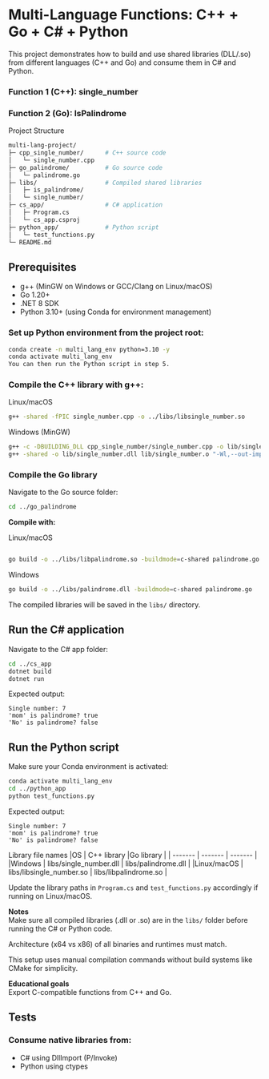 # Multi-Language Functions: C++ + Go + C# + Python
This project demonstrates how to build and use shared libraries (DLL/.so) from different languages (C++ and Go) and consume them in C# and Python.

### Function 1 (C++): single_number

### Function 2 (Go): IsPalindrome

Project Structure
```bash
multi-lang-project/
├─ cpp_single_number/      # C++ source code
│   └─ single_number.cpp
├─ go_palindrome/          # Go source code
│   └─ palindrome.go
├─ libs/                   # Compiled shared libraries
│   ├─ is_palindrome/
│   └─ single_number/  
├─ cs_app/                 # C# application
│   ├─ Program.cs
│   └─ cs_app.csproj
├─ python_app/             # Python script
│   └─ test_functions.py
└─ README.md
```

## Prerequisites
- g++ (MinGW on Windows or GCC/Clang on Linux/macOS)
- Go 1.20+
- .NET 8 SDK
- Python 3.10+ (using Conda for environment management)

### Set up Python environment from the project root:

```bash
conda create -n multi_lang_env python=3.10 -y
conda activate multi_lang_env
You can then run the Python script in step 5.
```

### Compile the C++ library with g++:

Linux/macOS
```bash
g++ -shared -fPIC single_number.cpp -o ../libs/libsingle_number.so
```
Windows (MinGW)
```bash
g++ -c -DBUILDING_DLL cpp_single_number/single_number.cpp -o lib/single_number.o
g++ -shared -o lib/single_number.dll lib/single_number.o "-Wl,--out-implib,lib/libsingle_number.a"
```
### Compile the Go library
Navigate to the Go source folder:

```bash
cd ../go_palindrome
```
**Compile with:**

Linux/macOS
```bash

go build -o ../libs/libpalindrome.so -buildmode=c-shared palindrome.go
```
Windows
```bash
go build -o ../libs/palindrome.dll -buildmode=c-shared palindrome.go
```
The compiled libraries will be saved in the `libs/` directory.

## Run the C# application
Navigate to the C# app folder:

```bash
cd ../cs_app
dotnet build
dotnet run
```
Expected output:

```
Single number: 7
'mom' is palindrome? true
'No' is palindrome? false
```
## Run the Python script
Make sure your Conda environment is activated:

```bash
conda activate multi_lang_env
cd ../python_app
python test_functions.py
```
Expected output:

```
Single number: 7
'mom' is palindrome? true
'No' is palindrome? false
```

Library file names
|OS	| C++ library |Go library |
| ------- | ------- | ------- |
|Windows	| libs/single_number.dll	| libs/palindrome.dll |
|Linux/macOS | libs/libsingle_number.so	| libs/libpalindrome.so |


Update the library paths in `Program.cs` and `test_functions.py` accordingly if running on Linux/macOS.

**Notes**  
Make sure all compiled libraries (.dll or .so) are in the `libs/` folder before running the C# or Python code.

Architecture (x64 vs x86) of all binaries and runtimes must match.

This setup uses manual compilation commands without build systems like CMake for simplicity.

**Educational goals**  
Export C-compatible functions from C++ and Go.

## Tests



### Consume native libraries from:

- C# using DllImport (P/Invoke)
- Python using ctypes
